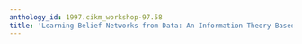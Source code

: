 ```yaml
---
anthology_id: 1997.cikm_workshop-97.58
title: 'Learning Belief Networks from Data: An Information Theory Based Approach'
---
```

